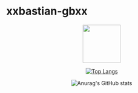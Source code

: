 <h1>xxbastian-gbxx</h1>

<div id="header" align="center">
  <img src="https://media.giphy.com/media/M9gbBd9nbDrOTu1Mqx/giphy.gif" width="100"/>
</div>

<div align="center">

[![Top Langs](https://github-readme-stats.vercel.app/api/top-langs/?username=xxbastian-gbxx&layout=compact&theme=great-gatsby)](https://github.com/anuraghazra/github-readme-stats)

![Anurag's GitHub stats](https://github-readme-stats.vercel.app/api?username=xxbastian-gbxx&count_private=true&theme=great-gatsby)

</div>
